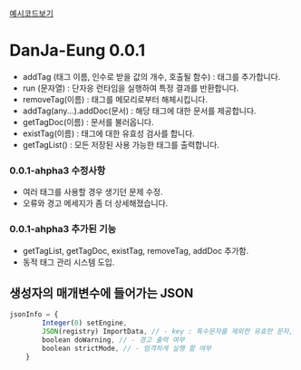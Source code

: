 [예시코드보기](./test.js "코드 보기")

# DanJa-Eung 0.0.1

- addTag (태그 이름, 인수로 받을 값의 개수, 호출될 함수) : 태그를 추가합니다.
- run (문자열) : 단자응 런타임을 실행하여 특정 결과를 반환합니다.
- removeTag(이름) : 태그를 메모리로부터 해체시킵니다.
- addTag(any...).addDoc(문서) : 해당 태그에 대한 문서를 제공합니다.
- getTagDoc(이름) : 문서를 불러옵니다.
- existTag(이름) : 태그에 대한 유효성 검사를 합니다.
- getTagList() : 모든 저장된 사용 가능한 태그를 출력합니다.

### 0.0.1-ahpha3 수정사항
- 여러 태그를 사용할 경우 생기던 문제 수정.
- 오류와 경고 메세지가 좀 더 상세해졌습니다.

### 0.0.1-ahpha3 추가된 기능
- getTagList, getTagDoc, existTag, removeTag, addDoc 추가함.
- 동적 태그 관리 시스템 도입.

## 생성자의 매개변수에 들어가는 JSON
```js
jsonInfo = {
        Integer(0) setEngine,
        JSON(registry) ImportData, // - key : 특수문자를 제외한 유효한 문자, value : 크기가 2인 배열 (1 : 받을 인수의 개수, 2 : 실행할 함수)
        boolean doWarning, // - 경고 출력 여부
        boolean strictMode, // - 엄격하게 실행 할 여부
    }
```
